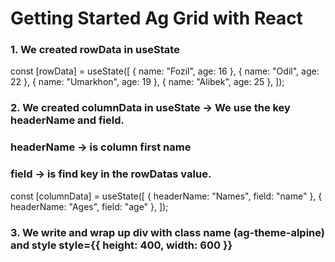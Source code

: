 # Getting Started Ag Grid with React

### 1. We created rowData in useState

const [rowData] = useState([
{ name: "Fozil", age: 16 },
{ name: "Odil", age: 22 },
{ name: "Umarkhon", age: 19 },
{ name: "Alibek", age: 25 },
]);

### 2. We created columnData in useState -> We use the key headerName and field.

### headerName -> is column first name

### field -> is find key in the rowDatas value.

const [columnData] = useState([
{ headerName: "Names", field: "name" },
{ headerName: "Ages", field: "age" },
]);

### 3. We write <AgGridReact rowData={rowData} columnDefs={columnData} /> and wrap up div with class name (ag-theme-alpine) and style style={{ height: 400, width: 600 }}

 <div className="ag-theme-alpine" style={{ height: 400, width: 600 }}>
      <AgGridReact rowData={rowData} columnDefs={columnData} />
 </div>
